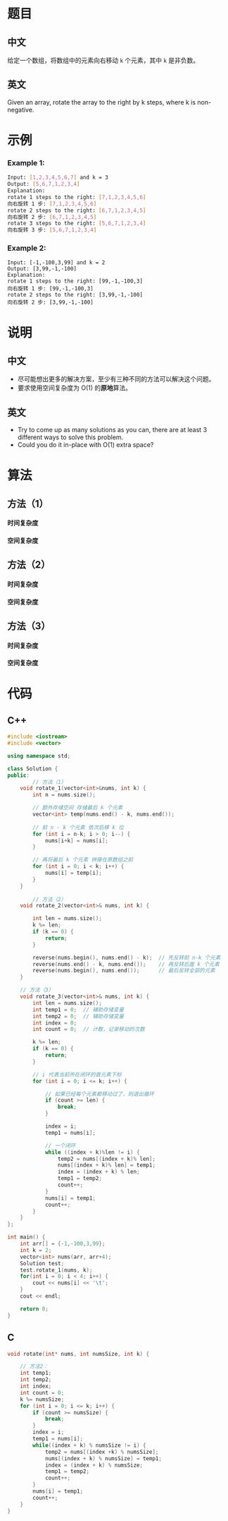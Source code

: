 # 题目

## 中文

给定一个数组，将数组中的元素向右移动 `k` 个元素，其中 `k` 是非负数。

## 英文

Given an array, rotate the array to the right by k steps, where k is non-negative.

# 示例

### Example 1:

```sh
Input: [1,2,3,4,5,6,7] and k = 3
Output: [5,6,7,1,2,3,4]
Explanation:
rotate 1 steps to the right: [7,1,2,3,4,5,6]
向右旋转 1 步: [7,1,2,3,4,5,6]
rotate 2 steps to the right: [6,7,1,2,3,4,5]
向右旋转 2 步: [6,7,1,2,3,4,5]
rotate 3 steps to the right: [5,6,7,1,2,3,4]
向右旋转 3 步: [5,6,7,1,2,3,4]
```



### Example 2: 

```
Input: [-1,-100,3,99] and k = 2
Output: [3,99,-1,-100]
Explanation: 
rotate 1 steps to the right: [99,-1,-100,3]
向右旋转 1 步: [99,-1,-100,3]
rotate 2 steps to the right: [3,99,-1,-100]
向右旋转 2 步: [3,99,-1,-100]
```



# 说明

## 中文

- 尽可能想出更多的解决方案，至少有三种不同的方法可以解决这个问题。
- 要求使用空间复杂度为 O(1) 的**原地**算法。

## 英文

- Try to come up as many solutions as you can, there are at least 3 different ways to solve this problem.
- Could you do it in-place with O(1) extra space?

# 算法

## 方法（1）



#### 时间复杂度

#### 空间复杂度

## 方法（2）



#### 时间复杂度

#### 空间复杂度

## 方法（3）



#### 时间复杂度

#### 空间复杂度

# 代码

## C++

```C++
#include <iostream>
#include <vector>

using namespace std;

class Solution {
public:
		// 方法（1）
    void rotate_1(vector<int>&nums, int k) {
        int n = nums.size();

        // 额外存储空间 存储最后 k 个元素
        vector<int> temp(nums.end() - k, nums.end());
        
        // 前 n - k 个元素 依次后移 k 位
        for (int i = n-k; i > 0; i--) {
            nums[i+k] = nums[i];
        }

        // 再将最后 k 个元素 拼接在原数组之前
        for (int i = 0; i < k; i++) {
            nums[i] = temp[i];
        }
    }
  
		// 方法（2）
    void rotate_2(vector<int>& nums, int k) {

        int len = nums.size();
        k %= len;
        if (k == 0) {
            return;
        }

        reverse(nums.begin(), nums.end() - k);  // 先反转前 n-k 个元素
        reverse(nums.end() - k, nums.end());    // 再反转后面 k 个元素
        reverse(nums.begin(), nums.end());      // 最后反转全部的元素
    }

  	// 方法（3）
    void rotate_3(vector<int>& nums, int k) {
        int len = nums.size();
        int temp1 = 0;  // 辅助存储变量
        int temp2 = 0;  // 辅助存储变量
        int index = 0;
        int count = 0;  // 计数，记录移动的次数

        k %= len;
        if (k == 0) {
            return;
        }

        // i 代表当前所在闭环的首元素下标
        for (int i = 0; i <= k; i++) {

            // 如果已经每个元素都移动过了，则退出循环
            if (count >= len) {
                break;
            }

            index = i;
            temp1 = nums[i];

            // 一个闭环
            while ((index + k)%len != i) {
                temp2 = nums[(index + k)% len];
                nums[(index + k)% len] = temp1;
                index = (index + k) % len;
                temp1 = temp2;
                count++;
            }
            nums[i] = temp1;
            count++;
        }
    }
};

int main() {
    int arr[] = {-1,-100,3,99};
    int k = 2;
    vector<int> nums(arr, arr+4);
    Solution test;
    test.rotate_1(nums, k);
    for(int i = 0; i < 4; i++) {
        cout << nums[i] << '\t';
    }
    cout << endl;

    return 0;
}
```



## C

```c
void rotate(int* nums, int numsSize, int k) {

    // 方法2：
    int temp1;
    int temp2;
    int index;
    int count = 0;
    k %= numsSize;
    for (int i = 0; i <= k; i++) {
        if (count >= numsSize) {
            break;
        }
        index = i;
        temp1 = nums[i];
        while((index + k) % numsSize != i) {
            temp2 = nums[(index +k) % numsSize];
            nums[(index + k) % numsSize] = temp1;
            index = (index + k) % numsSize;
            temp1 = temp2;
            count++;
        }
        nums[i] = temp1;
        count++;
    }
}
```

